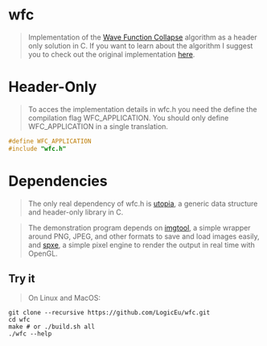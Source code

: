 # wfc

> Implementation of the [Wave Function
> Collapse](https://github.com/mxgmn/WaveFunctionCollapse) algorithm as
> a header only solution in C. If you want to learn about the algorithm
> I suggest you to check out the original implementation [here](https://github.com/mxgmn/WaveFunctionCollapse).

# Header-Only

> To acces the implementation details in wfc.h you need the define the compilation 
> flag WFC_APPLICATION. You should only define WFC_APPLICATION in a single translation.

```C
#define WFC_APPLICATION
#include "wfc.h"
```

# Dependencies

> The only real dependency of wfc.h is [utopia](https://github.com/LogicEu/utopia.git),
> a generic data structure and header-only library in C.

> The demonstration program depends on [imgtool](https://github.com/LogicEu/imgtool.git), 
> a simple wrapper around PNG, JPEG, and other formats to save and load images easily, 
> and [spxe](https://github.com/LogicEu/spxe.git), a simple pixel engine to render 
> the output in real time with OpenGL.

## Try it

> On Linux and MacOS:

```shell
git clone --recursive https://github.com/LogicEu/wfc.git
cd wfc
make # or ./build.sh all
./wfc --help
```
